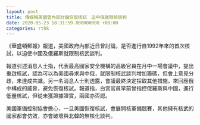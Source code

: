 ```yaml
---
layout: post
title: 傳媒稱美國曾內部討論恢復核試　迫中俄就限核談判
date: 2020-05-23 18:31:59.000000000 +08:00
categories: rthk
---
```


《華盛頓郵報》報道，美國政府內部近日曾討論，是否進行自1992年來的首次核試，以迫使中國及俄羅斯就限制核武談判。

報道引述消息人士指，代表最高國家安全機構的高級官員在月中一場會議中，提出重啟核試，認為可以為美國尋求與中俄，就限制核武談判增加籌碼，但會上意見分歧，未達成共識。另一名消息人士則透露，會議最終決定採取其他措施，來回應俄中構成的威脅，避免恢復核試。報道指，白宮官員早前曾指控俄羅斯與中國，進行低量核試，但從未獲證據證實，兩國亦否認。

美國軍備控制協會擔心，一旦美國恢復核試，會展開核軍備競賽，其他擁有核武的國家都會仿效，亦會破壞與北韓的無核化談判。
